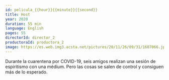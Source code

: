 ```yaml
---
id: pelicula_{{hour}}{{minute}}{{second}}
title: Host
year: 2020
duration: 55 min
language: English
pages: 55
directorId: director_2
productoraId: productora_2
image: https://es.web.img3.acsta.net/pictures/20/11/26/09/31/1607066.jpg
---
```

Durante la cuarentena por COVID-19, seis amigos realizan una sesión de espiritismo con una médium. Pero las cosas se salen de control y consiguen más de lo esperado.